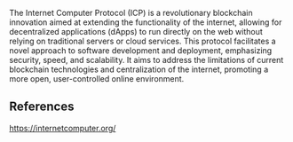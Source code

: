 The Internet Computer Protocol (ICP) is a revolutionary blockchain innovation aimed at extending the functionality of the internet, allowing for decentralized applications (dApps) to run directly on the web without relying on traditional servers or cloud services. This protocol facilitates a novel approach to software development and deployment, emphasizing security, speed, and scalability. It aims to address the limitations of current blockchain technologies and centralization of the internet, promoting a more open, user-controlled online environment.

## References

https://internetcomputer.org/